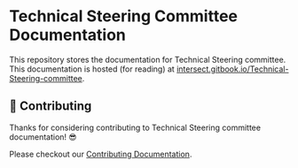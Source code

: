 # Technical Steering Committee Documentation

This repository stores the documentation for Technical Steering committee.
This documentation is hosted (for reading) at [intersect.gitbook.io/Technical-Steering-committee](https://intersect.gitbook.io/Technical-Steering-committee).

## 🤝 Contributing

Thanks for considering contributing to Technical Steering committee documentation! 😎

Please checkout our [Contributing Documentation](./CONTRIBUTING.md).
